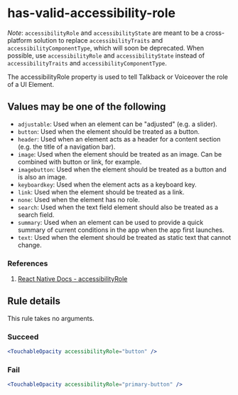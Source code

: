 # has-valid-accessibility-role

*Note*: `accessibilityRole` and `accessibilityState` are meant to be a cross-platform solution to replace `accessibilityTraits` and `accessibilityComponentType`, which will soon be deprecated. When possible, use `accessibilityRole` and `accessibilityState` instead of `accessibilityTraits` and `accessibilityComponentType`.

The accessibilityRole property is used to tell Talkback or Voiceover the role of a UI Element.

## Values may be one of the following

- `adjustable`: Used when an element can be "adjusted" (e.g. a slider).
- `button`: Used when the element should be treated as a button.
- `header`: Used when an element acts as a header for a content section (e.g. the title of a navigation bar).
- `image`:  Used when the element should be treated as an image. Can be combined with button or link, for example.
- `imagebutton`: Used when the element should be treated as a button and is also an image.
- `keyboardkey`: Used when the element acts as a keyboard key.
- `link`: Used when the element should be treated as a link.
- `none`: Used when the element has no role.
- `search`: Used when the text field element should also be treated as a search field.
- `summary`: Used when an element can be used to provide a quick summary of current conditions in the app when the app first launches.
- `text`: Used when the element should be treated as static text that cannot change.

### References

1. [React Native Docs - accessibilityRole](https://facebook.github.io/react-native/docs/accessibility.html#accessibilityrole-ios-android)

## Rule details

This rule takes no arguments.

### Succeed

```jsx
<TouchableOpacity accessibilityRole="button" />
```

### Fail

```jsx
<TouchableOpacity accessibilityRole="primary-button" />
```
